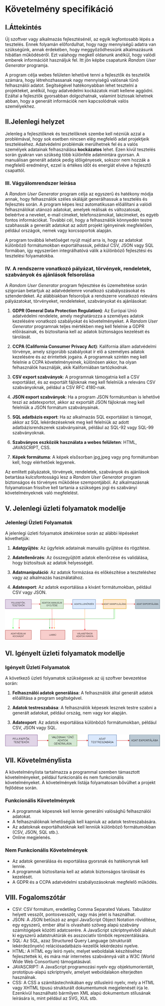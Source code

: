 # Követelmény specifikáció

## I.Áttekintés

Új szoftver vagy alkalmazás fejlesztésénél, az egyik legfontosabb lépés a tesztelés. Ennek folyamán előfordulhat, hogy nagy mennyiségű adatra van szükségünk, annak érdekében, hogy meggyőződhessünk alkalmazásunk hibátlan működéséről. Ezt valahogy megkell oldanunk anélkül, hogy valódi emberek információit használjuk fel. Itt jön képbe csapatunk _Random User Generator_ programja.

A program célja webes felületen lehetővé tenni a fejlesztők és tesztelők számára, hogy létrehozhassanak nagy mennyiségű valósnak tűnő felhasználói adatot. Segítségével hatékonyabban lehet tesztelni a projekteket, anélkül, hogy adatvédelmi kockázatok miatt kellene aggódni. Ezáltal a fejlesztők gyorsabban dolgozhatnak, valamint biztosak lehetnek abban, hogy a generált információk nem kapcsolódnak valós személyekhez.

## II.Jelenlegi helyzet

Jelenleg a fejlesztőknek és tesztelőknek szembe kell nézniük azzal a problémával, hogy sok esetben nincsen elég megfelelő adat projektjeik teszteléséhez. Adatvédelmi problémák merülhetnek fel és a valós személyek adatainak felhasználása **kockázatos** lehet. Ezen kívül tesztelés során gyakran van szükség több különféle adatmintára gyorsan. A manuálisan generált adatok pedig időigényesek, sokszor nem hozzák a megfelelő eredményt, ezzel is értékes időt és energiát elvéve a fejlesztő csapattól.

### III. Vágyálomrendszer leírása

A _Random User Generator_ program célja az egyszerű és hatékony módja annak, hogy felhasználók széles skáláját generálhassuk a tesztelés és fejlesztés során. A program képes lesz automatikusan előállítani a valódi felhasználókat utánozó adatokat, amelyek reálisak és változatosak, beleértve a neveket, e-mail címeket, telefonszámokat, lakcímeket, és egyéb fontos információkat. További cél, hogy a felhasználók könnyedén testre szabhassák a generált adatokat az adott projekt igényeinek megfelelően, például országok, nemek vagy korcsoportok alapján.

A program továbbá lehetőséget nyújt majd arra is, hogy az adatokat különböző formátumokban exportálhassuk, például CSV, JSON vagy SQL formában, így egyszerűen integrálhatóvá válik a különböző fejlesztési és tesztelési folyamatokba.

### IV. A rendszerre vonatkozó pályázat, törvények, rendeletek, szabványok és ajánlások felsorolása

A _Random User Generator_ program fejlesztése és üzemeltetése során szigorúan betartjuk az adatvédelemre vonatkozó szabályozásokat és sztenderdeket. Az alábbiakban felsoroljuk a rendszerre vonatkozó releváns pályázatokat, törvényeket, rendeleteket, szabványokat és ajánlásokat:

1. **GDPR (General Data Protection Regulation)**: Az Európai Unió adatvédelmi rendelete, amely meghatározza a személyes adatok kezelésére vonatkozó szabályokat és követelményeket. A _Random User Generator_ programnak teljes mértékben meg kell felelnie a GDPR előírásainak, és biztosítania kell az adatok biztonságos kezelését és tárolását.

2. **CCPA (California Consumer Privacy Act)**: Kalifornia állam adatvédelmi törvénye, amely szigorúbb szabályokat ír elő a személyes adatok kezelésére és az érintettek jogaira. A programnak szintén meg kell felelnie a CCPA követelményeinek, különösen akkor, ha olyan felhasználók használják, akik Kaliforniában tartózkodnak.

3. **CSV export szabványok**: A programnak támogatnia kell a CSV exportálást, és az exportált fájloknak meg kell felelniük a releváns CSV szabványoknak, például a CSV RFC 4180-nak.

4. **JSON export szabványok**: Ha a program JSON formátumban is lehetővé teszi az adatexportot, akkor az exportált JSON fájloknak meg kell felelniük a JSON formátum szabványainak.

5. **SQL adatbázis export**: Ha az alkalmazás SQL exportálást is támogat, akkor az SQL lekérdezéseknek meg kell felelniük az adott adatbázisrendszerek szabványainak, például az SQL-92 vagy SQL-99 szabványoknak.

6. **Szabványos eszközök használata a webes felületen**: HTML, JAVASCRIPT, CSS.

7. **Képek formátuma**: A képek elsősorban jpg,jpeg vagy png formátumban kell, hogy elérhetőek legyenek.

Az említett pályázatok, törvények, rendeletek, szabványok és ajánlások betartása kulcsfontosságú lesz a _Random User Generator_ program biztonságos és törvényes működése szempontjából. Az alkalmazásnak folyamatosan frissítve kell tartania a szükséges jogi és szabványi követelményeknek való megfelelést.

## V. Jelenlegi üzleti folyamatok modellje

### Jelenlegi Üzleti Folyamatok

A jelenlegi üzleti folyamatok áttekintése során az alábbi lépéseket követhetjük:

1. **Adatgyűjtés**: Az ügyfelek adatainak manuális gyűjtése és rögzítése.

2. **Adatellenőrzés**: Az összegyűjtött adatok ellenőrzése és validálása, hogy biztosítsuk az adatok helyességét.

3. **Adatmanipuláció**: Az adatok formázása és előkészítése a teszteléshez vagy az alkalmazás használatához.

4. **Adatexport**: Az adatok exportálása a kívánt formátumokban, például CSV vagy JSON.

![Jelenlegi üzleti folyamatok modellje](/Abrak/jelenlegi_helyzet.drawio.png)

## VI. Igényelt üzleti folyamatok modellje

### Igényelt Üzleti Folyamatok

A következő üzleti folyamatok szükségesek az új szoftver bevezetése során:

1. **Felhasználói adatok generálása**: A felhasználók által generált adatok előállítása a program segítségével.

2. **Adatok testreszabása**: A felhasználók képesek lesznek testre szabni a generált adatokat, például ország, nem vagy kor alapján.

3. **Adatexport**: Az adatok exportálása különböző formátumokban, például CSV, JSON vagy SQL.

![Igényelt üzleti folyamatok modellje](/Abrak/igenyelt.drawio.png)

## VII. Követelménylista

A követelménylista tartalmazza a programmal szemben támasztott követelményeket, például funkcionális és nem funkcionális követelményeket. A követelmények listája folyamatosan bővülhet a projekt fejlődése során.

### Funkcionális Követelmények

- A programnak képesnek kell lennie generálni valósághű felhasználói adatokat.
- A felhasználóknak lehetőségük kell kapniuk az adatok testreszabására.
- Az adatoknak exportálhatóknak kell lenniük különböző formátumokban (CSV, JSON, SQL stb.).
- Online megjelenés.

### Nem Funkcionális Követelmények

- Az adatok generálása és exportálása gyorsnak és hatékonynak kell lennie.
- A programnak biztosítania kell az adatok biztonságos tárolását és kezelését.
- A GDPR és a CCPA adatvédelmi szabályozásoknak megfelelő működés.

## VIII. Fogalomszótár

- CSV: CSV formátum, eredetileg Comma Separated Values. Tabulátor helyett vesszőt, pontosvesszőt, vagy más jelet is használhat.
- JSON: A JSON betűszó az angol JavaScript Object Notation rövidítése, egy egyszerű, ember által is olvasható szöveg alapú szabvány számítógépek közötti adatcserére. A JavaScript szkriptnyelvből alakult ki egyszerű adatstruktúrák és asszociatív tömbök reprezentálására.
- SQL: Az SQL, azaz Structured Query Language (strukturált lekérdezőnyelv) relációsadatbázis-kezelők lekérdezési nyelve.
- HTML: A HTML egy leíró nyelv, melyet weboldalak készítéséhez fejlesztettek ki, és mára már internetes szabvánnyá vált a W3C (World Wide Web Consortium) támogatásával.
- JAVASCRIPT: A JavaScript programozási nyelv egy objektumorientált, prototípus-alapú szkriptnyelv, amelyet weboldalakon elterjedten használnak.
- CSS: A CSS a számítástechnikában egy stílusleíró nyelv, mely a HTML vagy XHTML típusú strukturált dokumentumok megjelenését írja le. Ezenkívül használható bármilyen XML alapú dokumentum stílusának leírására is, mint például az SVG, XUL stb.